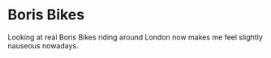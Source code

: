 Boris Bikes
==========

Looking at real Boris Bikes riding around London now makes me feel slightly
nauseous nowadays.
